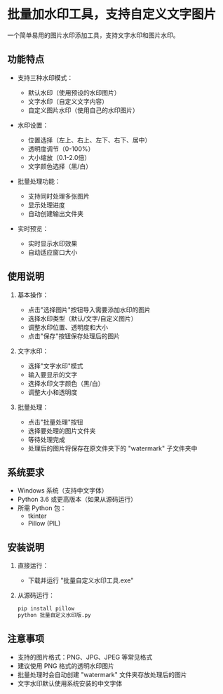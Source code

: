 # 批量加水印工具，支持自定义文字图片


一个简单易用的图片水印添加工具，支持文字水印和图片水印。

## 功能特点

- 支持三种水印模式：
  - 默认水印（使用预设的水印图片）
  - 文字水印（自定义文字内容）
  - 自定义图片水印（使用自己的水印图片）

- 水印设置：
  - 位置选择（左上、右上、左下、右下、居中）
  - 透明度调节（0-100%）
  - 大小缩放（0.1-2.0倍）
  - 文字颜色选择（黑/白）

- 批量处理功能：
  - 支持同时处理多张图片
  - 显示处理进度
  - 自动创建输出文件夹

- 实时预览：
  - 实时显示水印效果
  - 自动适应窗口大小

## 使用说明

1. 基本操作：
   - 点击"选择图片"按钮导入需要添加水印的图片
   - 选择水印类型（默认/文字/自定义图片）
   - 调整水印位置、透明度和大小
   - 点击"保存"按钮保存处理后的图片

2. 文字水印：
   - 选择"文字水印"模式
   - 输入要显示的文字
   - 选择水印文字颜色（黑/白）
   - 调整大小和透明度

3. 批量处理：
   - 点击"批量处理"按钮
   - 选择要处理的图片文件夹
   - 等待处理完成
   - 处理后的图片将保存在原文件夹下的 "watermark" 子文件夹中

## 系统要求

- Windows 系统（支持中文字体）
- Python 3.6 或更高版本（如果从源码运行）
- 所需 Python 包：
  - tkinter
  - Pillow (PIL)

## 安装说明

1. 直接运行：
   - 下载并运行 "批量自定义水印工具.exe"

2. 从源码运行：
   ```bash
   pip install pillow
   python 批量自定义水印版.py
   ```

## 注意事项

- 支持的图片格式：PNG、JPG、JPEG 等常见格式
- 建议使用 PNG 格式的透明水印图片
- 批量处理时会自动创建 "watermark" 文件夹存放处理后的图片
- 文字水印默认使用系统安装的中文字体
